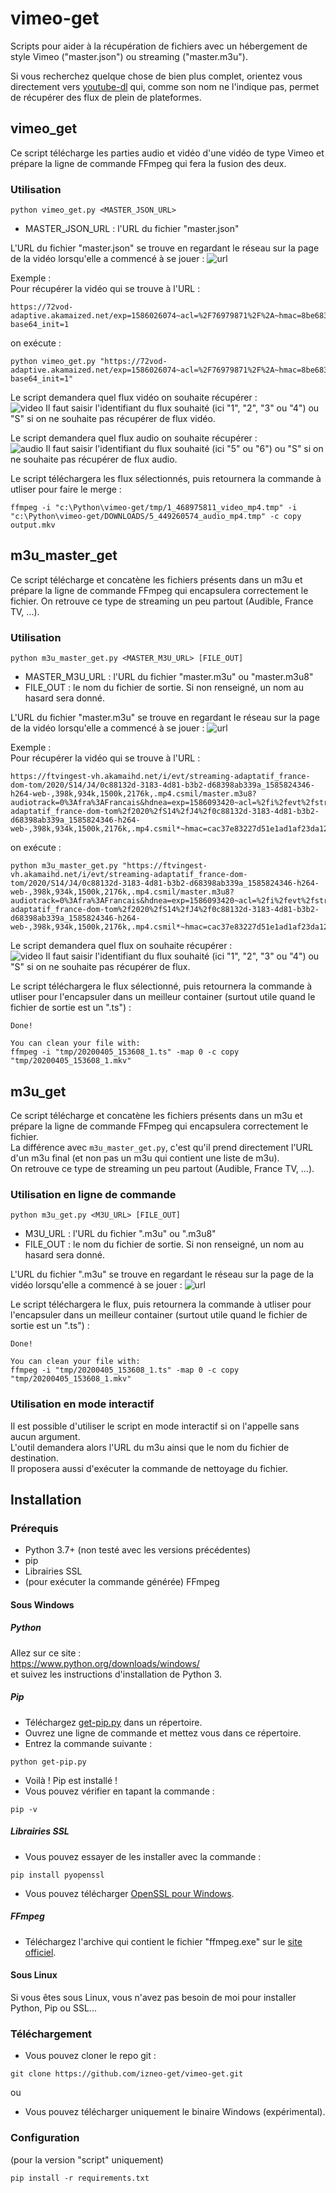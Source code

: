 # vimeo-get
Scripts pour aider à la récupération de fichiers avec un hébergement de style Vimeo ("master.json") ou streaming ("master.m3u").  

Si vous recherchez quelque chose de bien plus complet, orientez vous directement vers [youtube-dl](https://github.com/ytdl-org/youtube-dl) qui, comme son nom ne l'indique pas, permet de récupérer des flux de plein de plateformes.  


## vimeo_get
Ce script télécharge les parties audio et vidéo d'une vidéo de type Vimeo et prépare la ligne de commande FFmpeg qui fera la fusion des deux.
### Utilisation
```
python vimeo_get.py <MASTER_JSON_URL>
```
* MASTER_JSON_URL : l'URL du fichier "master.json"


L'URL du fichier "master.json" se trouve en regardant le réseau sur la page de la vidéo lorsqu'elle a commencé à se jouer : 
![url](https://i.imgur.com/HfmuM7P.png)

Exemple :  
Pour récupérer la vidéo qui se trouve à l'URL :
```
https://72vod-adaptive.akamaized.net/exp=1586026074~acl=%2F76979871%2F%2A~hmac=8be6837340fa8b9cfaeb45cead4a837c90324a975dfce02e34090c85a83ca62b/76979871/sep/video/468975811,449262797,449260574,449260571/master.json?base64_init=1
```
on exécute :
```
python vimeo_get.py "https://72vod-adaptive.akamaized.net/exp=1586026074~acl=%2F76979871%2F%2A~hmac=8be6837340fa8b9cfaeb45cead4a837c90324a975dfce02e34090c85a83ca62b/76979871/sep/video/468975811,449262797,449260574,449260571/master.json?base64_init=1"
```
Le script demandera quel flux vidéo on souhaite récupérer :  
![video](https://i.imgur.com/kP00VDC.png)
Il faut saisir l'identifiant du flux souhaité (ici "1", "2", "3" ou "4") ou "S" si on ne souhaite pas récupérer de flux vidéo. 

Le script demandera quel flux audio on souhaite récupérer :  
![audio](https://i.imgur.com/i6wAehD.png)
Il faut saisir l'identifiant du flux souhaité (ici "5" ou "6") ou "S" si on ne souhaite pas récupérer de flux audio. 

Le script téléchargera les flux sélectionnés, puis retournera la commande à utliser pour faire le merge : 
```
ffmpeg -i "c:\Python\vimeo-get/tmp/1_468975811_video_mp4.tmp" -i "c:\Python\vimeo-get/DOWNLOADS/5_449260574_audio_mp4.tmp" -c copy output.mkv
```


## m3u_master_get
Ce script télécharge et concatène les fichiers présents dans un m3u et prépare la ligne de commande FFmpeg qui encapsulera correctement le fichier. 
On retrouve ce type de streaming un peu partout (Audible, France TV, ...).
### Utilisation
```
python m3u_master_get.py <MASTER_M3U_URL> [FILE_OUT]
```
* MASTER_M3U_URL : l'URL du fichier "master.m3u" ou "master.m3u8"
* FILE_OUT : le nom du fichier de sortie. Si non renseigné, un nom au hasard sera donné. 


L'URL du fichier "master.m3u" se trouve en regardant le réseau sur la page de la vidéo lorsqu'elle a commencé à se jouer : 
![url](https://i.imgur.com/q4MTuj6.png)

Exemple :  
Pour récupérer la vidéo qui se trouve à l'URL :
```
https://ftvingest-vh.akamaihd.net/i/evt/streaming-adaptatif_france-dom-tom/2020/S14/J4/0c88132d-3183-4d81-b3b2-d68398ab339a_1585824346-h264-web-,398k,934k,1500k,2176k,.mp4.csmil/master.m3u8?audiotrack=0%3Afra%3AFrancais&hdnea=exp=1586093420~acl=%2fi%2fevt%2fstreaming-adaptatif_france-dom-tom%2f2020%2fS14%2fJ4%2f0c88132d-3183-4d81-b3b2-d68398ab339a_1585824346-h264-web-,398k,934k,1500k,2176k,.mp4.csmil*~hmac=cac37e83227d51e1ad1af23da12954ac41bf938170c5d487f679fabe046b1246
```
on exécute :
```
python m3u_master_get.py "https://ftvingest-vh.akamaihd.net/i/evt/streaming-adaptatif_france-dom-tom/2020/S14/J4/0c88132d-3183-4d81-b3b2-d68398ab339a_1585824346-h264-web-,398k,934k,1500k,2176k,.mp4.csmil/master.m3u8?audiotrack=0%3Afra%3AFrancais&hdnea=exp=1586093420~acl=%2fi%2fevt%2fstreaming-adaptatif_france-dom-tom%2f2020%2fS14%2fJ4%2f0c88132d-3183-4d81-b3b2-d68398ab339a_1585824346-h264-web-,398k,934k,1500k,2176k,.mp4.csmil*~hmac=cac37e83227d51e1ad1af23da12954ac41bf938170c5d487f679fabe046b1246"
```
Le script demandera quel flux on souhaite récupérer :  
![video](https://i.imgur.com/ZgT1SRA.png)
Il faut saisir l'identifiant du flux souhaité (ici "1", "2", "3" ou "4") ou "S" si on ne souhaite pas récupérer de flux. 

Le script téléchargera le flux sélectionné, puis retournera la commande à utliser pour l'encapsuler dans un meilleur container (surtout utile quand le fichier de sortie est un ".ts") : 
```
Done!

You can clean your file with:
ffmpeg -i "tmp/20200405_153608_1.ts" -map 0 -c copy "tmp/20200405_153608_1.mkv"
```



## m3u_get
Ce script télécharge et concatène les fichiers présents dans un m3u et prépare la ligne de commande FFmpeg qui encapsulera correctement le fichier.  
La différence avec `m3u_master_get.py`, c'est qu'il prend directement l'URL d'un m3u final (et non pas un m3u qui contient une liste de m3u).  
On retrouve ce type de streaming un peu partout (Audible, France TV, ...).  
### Utilisation en ligne de commande
```
python m3u_get.py <M3U_URL> [FILE_OUT]
```
* M3U_URL : l'URL du fichier ".m3u" ou ".m3u8"
* FILE_OUT : le nom du fichier de sortie. Si non renseigné, un nom au hasard sera donné. 


L'URL du fichier ".m3u" se trouve en regardant le réseau sur la page de la vidéo lorsqu'elle a commencé à se jouer : 
![url](https://i.imgur.com/q4MTuj6.png)
  
Le script téléchargera le flux, puis retournera la commande à utliser pour l'encapsuler dans un meilleur container (surtout utile quand le fichier de sortie est un ".ts") : 
```
Done!

You can clean your file with:
ffmpeg -i "tmp/20200405_153608_1.ts" -map 0 -c copy "tmp/20200405_153608_1.mkv"
```
  
  
### Utilisation en mode interactif
Il est possible d'utiliser le script en mode interactif si on l'appelle sans aucun argument.  
L'outil demandera alors l'URL du m3u ainsi que le nom du fichier de destination.  
Il proposera aussi d'exécuter la commande de nettoyage du fichier.  
  
  
## Installation
### Prérequis
- Python 3.7+ (non testé avec les versions précédentes)
- pip
- Librairies SSL
- (pour exécuter la commande générée) FFmpeg

#### Sous Windows
##### Python
Allez sur ce site :  
https://www.python.org/downloads/windows/  
et suivez les instructions d'installation de Python 3.

##### Pip
- Téléchargez [get-pip.py](https://bootstrap.pypa.io/get-pip.py) dans un répertoire.
- Ouvrez une ligne de commande et mettez vous dans ce répertoire.
- Entrez la commande suivante :  
```
python get-pip.py
```
- Voilà ! Pip est installé !
- Vous pouvez vérifier en tapant la commande :  
```
pip -v
```

##### Librairies SSL
- Vous pouvez essayer de les installer avec la commande :  
```
pip install pyopenssl
```
- Vous pouvez télécharger [OpenSSL pour Windows](http://gnuwin32.sourceforge.net/packages/openssl.htm). 

##### FFmpeg
- Téléchargez l'archive qui contient le fichier "ffmpeg.exe" sur le [site officiel](http://ffmpeg.org/download.html).

#### Sous Linux
Si vous êtes sous Linux, vous n'avez pas besoin de moi pour installer Python, Pip ou SSL...  

### Téléchargement
- Vous pouvez cloner le repo git :  
```
git clone https://github.com/izneo-get/vimeo-get.git
```
ou  
- Vous pouvez télécharger uniquement le binaire Windows (expérimental).  


### Configuration
(pour la version "script" uniquement)
```
pip install -r requirements.txt
```
